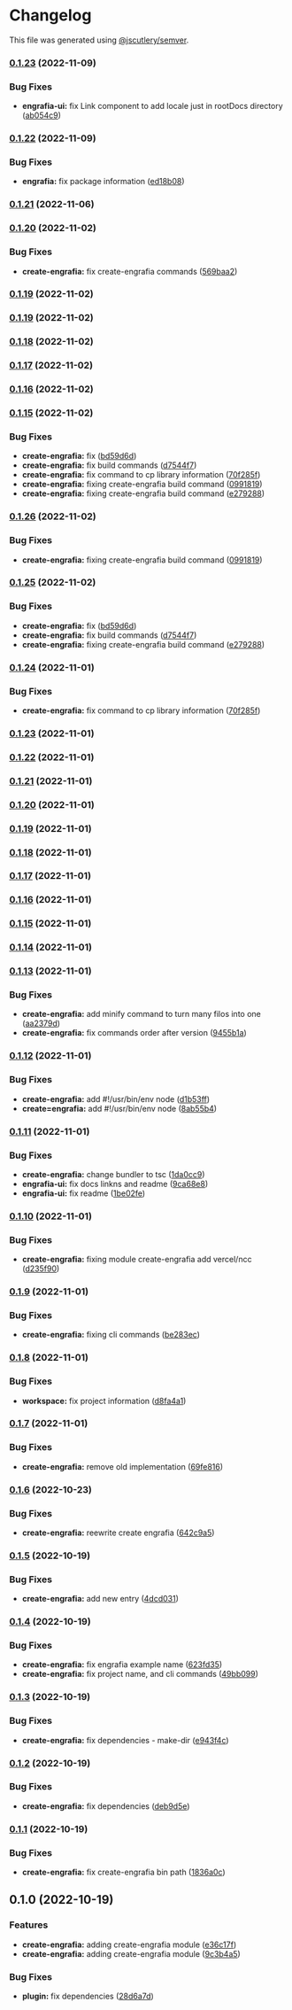 # Changelog

This file was generated using [@jscutlery/semver](https://github.com/jscutlery/semver).

### [0.1.23](https://github.com/Jucian0/engrafia/compare/@engrafia/create-engrafia@0.1.22...@engrafia/create-engrafia@0.1.23) (2022-11-09)


### Bug Fixes

* **engrafia-ui:** fix Link component to add locale just in rootDocs directory ([ab054c9](https://github.com/Jucian0/engrafia/commit/ab054c9938936f20c4be2b4e0d458a8642cfc4b3))

### [0.1.22](https://github.com/Jucian0/engrafia/compare/@engrafia/create-engrafia@0.1.21...@engrafia/create-engrafia@0.1.22) (2022-11-09)


### Bug Fixes

* **engrafia:** fix package information ([ed18b08](https://github.com/Jucian0/engrafia/commit/ed18b083dd03f59d02b977f52c1d5dde10f4fc61))

### [0.1.21](https://github.com/Jucian0/engrafia/compare/@engrafia/create-engrafia@0.1.20...@engrafia/create-engrafia@0.1.21) (2022-11-06)

### [0.1.20](https://github.com/Jucian0/engrafia/compare/@engrafia/create-engrafia@0.1.19...@engrafia/create-engrafia@0.1.20) (2022-11-02)


### Bug Fixes

* **create-engrafia:** fix create-engrafia commands ([569baa2](https://github.com/Jucian0/engrafia/commit/569baa2b2e5175684f7a7b4256d2da6eff063c75))

### [0.1.19](https://github.com/Jucian0/engrafia/compare/@engrafia/create-engrafia@0.1.18...@engrafia/create-engrafia@0.1.19) (2022-11-02)

### [0.1.19](https://github.com/Jucian0/engrafia/compare/@engrafia/create-engrafia@0.1.18...@engrafia/create-engrafia@0.1.19) (2022-11-02)

### [0.1.18](https://github.com/Jucian0/engrafia/compare/@engrafia/create-engrafia@0.1.17...@engrafia/create-engrafia@0.1.18) (2022-11-02)

### [0.1.17](https://github.com/Jucian0/engrafia/compare/@engrafia/create-engrafia@0.1.16...@engrafia/create-engrafia@0.1.17) (2022-11-02)

### [0.1.16](https://github.com/Jucian0/engrafia/compare/@engrafia/create-engrafia@0.1.15...@engrafia/create-engrafia@0.1.16) (2022-11-02)

### [0.1.15](https://github.com/Jucian0/engrafia/compare/@engrafia/create-engrafia@0.1.14...@engrafia/create-engrafia@0.1.15) (2022-11-02)


### Bug Fixes

* **create-engrafia:** fix ([bd59d6d](https://github.com/Jucian0/engrafia/commit/bd59d6dda10bbe5dfdfdcadf19892c5ca8bff654))
* **create-engrafia:** fix build commands ([d7544f7](https://github.com/Jucian0/engrafia/commit/d7544f745674b7179c7e457aa7bff6bee1be1ad4))
* **create-engrafia:** fix command to cp library information ([70f285f](https://github.com/Jucian0/engrafia/commit/70f285f44f168d303689b21c95c32678aa60bcdd))
* **create-engrafia:** fixing create-engrafia build command ([0991819](https://github.com/Jucian0/engrafia/commit/0991819a465e21be8f3fd4b5e1e0eb3053289500))
* **create-engrafia:** fixing create-engrafia build command ([e279288](https://github.com/Jucian0/engrafia/commit/e2792889a9b8d68d5c609fe2348a118c975424d1))

### [0.1.26](https://github.com/Jucian0/engrafia/compare/@engrafia/create-engrafia@0.1.25...@engrafia/create-engrafia@0.1.26) (2022-11-02)


### Bug Fixes

* **create-engrafia:** fixing create-engrafia build command ([0991819](https://github.com/Jucian0/engrafia/commit/0991819a465e21be8f3fd4b5e1e0eb3053289500))

### [0.1.25](https://github.com/Jucian0/engrafia/compare/@engrafia/create-engrafia@0.1.24...@engrafia/create-engrafia@0.1.25) (2022-11-02)


### Bug Fixes

* **create-engrafia:** fix ([bd59d6d](https://github.com/Jucian0/engrafia/commit/bd59d6dda10bbe5dfdfdcadf19892c5ca8bff654))
* **create-engrafia:** fix build commands ([d7544f7](https://github.com/Jucian0/engrafia/commit/d7544f745674b7179c7e457aa7bff6bee1be1ad4))
* **create-engrafia:** fixing create-engrafia build command ([e279288](https://github.com/Jucian0/engrafia/commit/e2792889a9b8d68d5c609fe2348a118c975424d1))

### [0.1.24](https://github.com/Jucian0/engrafia/compare/@engrafia/create-engrafia@0.1.23...@engrafia/create-engrafia@0.1.24) (2022-11-01)


### Bug Fixes

* **create-engrafia:** fix command to cp library information ([70f285f](https://github.com/Jucian0/engrafia/commit/70f285f44f168d303689b21c95c32678aa60bcdd))

### [0.1.23](https://github.com/Jucian0/engrafia/compare/@engrafia/create-engrafia@0.1.22...@engrafia/create-engrafia@0.1.23) (2022-11-01)

### [0.1.22](https://github.com/Jucian0/engrafia/compare/@engrafia/create-engrafia@0.1.21...@engrafia/create-engrafia@0.1.22) (2022-11-01)

### [0.1.21](https://github.com/Jucian0/engrafia/compare/@engrafia/create-engrafia@0.1.20...@engrafia/create-engrafia@0.1.21) (2022-11-01)

### [0.1.20](https://github.com/Jucian0/engrafia/compare/@engrafia/create-engrafia@0.1.19...@engrafia/create-engrafia@0.1.20) (2022-11-01)

### [0.1.19](https://github.com/Jucian0/engrafia/compare/@engrafia/create-engrafia@0.1.18...@engrafia/create-engrafia@0.1.19) (2022-11-01)

### [0.1.18](https://github.com/Jucian0/engrafia/compare/@engrafia/create-engrafia@0.1.17...@engrafia/create-engrafia@0.1.18) (2022-11-01)

### [0.1.17](https://github.com/Jucian0/engrafia/compare/@engrafia/create-engrafia@0.1.16...@engrafia/create-engrafia@0.1.17) (2022-11-01)

### [0.1.16](https://github.com/Jucian0/engrafia/compare/@engrafia/create-engrafia@0.1.15...@engrafia/create-engrafia@0.1.16) (2022-11-01)

### [0.1.15](https://github.com/Jucian0/engrafia/compare/@engrafia/create-engrafia@0.1.14...@engrafia/create-engrafia@0.1.15) (2022-11-01)

### [0.1.14](https://github.com/Jucian0/engrafia/compare/@engrafia/create-engrafia@0.1.13...@engrafia/create-engrafia@0.1.14) (2022-11-01)

### [0.1.13](https://github.com/Jucian0/engrafia/compare/@engrafia/create-engrafia@0.1.12...@engrafia/create-engrafia@0.1.13) (2022-11-01)


### Bug Fixes

* **create-engrafia:** add minify command to turn many filos into one ([aa2379d](https://github.com/Jucian0/engrafia/commit/aa2379d95cce5ba04136626e5de0aaa87ad6e89d))
* **create-engrafia:** fix commands order after version ([9455b1a](https://github.com/Jucian0/engrafia/commit/9455b1aa9c0faa5df0bd4aa266232a4df50b3b5d))

### [0.1.12](https://github.com/Jucian0/engrafia/compare/@engrafia/create-engrafia@0.1.11...@engrafia/create-engrafia@0.1.12) (2022-11-01)


### Bug Fixes

* **create-engrafia:** add #!/usr/bin/env node ([d1b53ff](https://github.com/Jucian0/engrafia/commit/d1b53ffa0782814118b9dad85109627011a771d9))
* **create=engrafia:** add #!/usr/bin/env node ([8ab55b4](https://github.com/Jucian0/engrafia/commit/8ab55b4628a983d4afc390a8e5f1814507e26cd3))

### [0.1.11](https://github.com/Jucian0/engrafia/compare/@engrafia/create-engrafia@0.1.10...@engrafia/create-engrafia@0.1.11) (2022-11-01)


### Bug Fixes

* **create-engrafia:** change bundler to tsc ([1da0cc9](https://github.com/Jucian0/engrafia/commit/1da0cc96e895dd82e6d4281b7594c13ceb069b9e))
* **engrafia-ui:** fix docs linkns and readme ([9ca68e8](https://github.com/Jucian0/engrafia/commit/9ca68e89b1fbe5d258d90d2a036544c4ca209f9e))
* **engrafia-ui:** fix readme ([1be02fe](https://github.com/Jucian0/engrafia/commit/1be02fe56aa7892b33995154315968a5aaec9c86))

### [0.1.10](https://github.com/Jucian0/engrafia/compare/@engrafia/create-engrafia@0.1.9...@engrafia/create-engrafia@0.1.10) (2022-11-01)


### Bug Fixes

* **create-engrafia:** fixing module create-engrafia add vercel/ncc ([d235f90](https://github.com/Jucian0/engrafia/commit/d235f90e1f05d6bf5bf6f98a905969bfa1f09393))

### [0.1.9](https://github.com/Jucian0/engrafia/compare/@engrafia/create-engrafia@0.1.8...@engrafia/create-engrafia@0.1.9) (2022-11-01)


### Bug Fixes

* **create-engrafia:** fixing cli commands ([be283ec](https://github.com/Jucian0/engrafia/commit/be283ecb51d2d9ee6d077cf50a2718591c4ef5d3))

### [0.1.8](https://github.com/Jucian0/engrafia/compare/@engrafia/create-engrafia@0.1.7...@engrafia/create-engrafia@0.1.8) (2022-11-01)


### Bug Fixes

* **workspace:** fix project information ([d8fa4a1](https://github.com/Jucian0/engrafia/commit/d8fa4a1a212154330f4fc3fb93ffab7ea3f5e9a9))

### [0.1.7](https://github.com/Jucian0/engrafia/compare/@engrafia/create-engrafia@0.1.6...@engrafia/create-engrafia@0.1.7) (2022-11-01)


### Bug Fixes

* **create-engrafia:** remove old implementation ([69fe816](https://github.com/Jucian0/engrafia/commit/69fe816dbbfd6039b9f4278b7572c21bbce721cf))

### [0.1.6](https://github.com/Jucian0/engrafia/compare/@engrafia/create-engrafia@0.1.5...@engrafia/create-engrafia@0.1.6) (2022-10-23)


### Bug Fixes

* **create-engrafia:** reewrite create engrafia ([642c9a5](https://github.com/Jucian0/engrafia/commit/642c9a5659dcf3e3a128be0c4d8e1c0ca238586d))

### [0.1.5](https://github.com/Jucian0/engrafia/compare/@engrafia/create-engrafia@0.1.4...@engrafia/create-engrafia@0.1.5) (2022-10-19)


### Bug Fixes

* **create-engrafia:** add new entry ([4dcd031](https://github.com/Jucian0/engrafia/commit/4dcd0311c8bcaa5aa7b41ba5db02ae17ee066dee))

### [0.1.4](https://github.com/Jucian0/engrafia/compare/@engrafia/create-engrafia@0.1.3...@engrafia/create-engrafia@0.1.4) (2022-10-19)


### Bug Fixes

* **create-engrafia:** fix engrafia example name ([623fd35](https://github.com/Jucian0/engrafia/commit/623fd35582cbe4df38efcf8c4cb1f89e6b875d8a))
* **create-engrafia:** fix project name, and cli commands ([49bb099](https://github.com/Jucian0/engrafia/commit/49bb0994df9345fcc9efe37a9a56a59c3dc422f6))

### [0.1.3](https://github.com/Jucian0/engrafia/compare/@engrafia/create-engrafia@0.1.2...@engrafia/create-engrafia@0.1.3) (2022-10-19)


### Bug Fixes

* **create-engrafia:** fix dependencies - make-dir ([e943f4c](https://github.com/Jucian0/engrafia/commit/e943f4cf26c6d22b6c1526ce1ca84cc38a44bd56))

### [0.1.2](https://github.com/Jucian0/engrafia/compare/@engrafia/create-engrafia@0.1.1...@engrafia/create-engrafia@0.1.2) (2022-10-19)


### Bug Fixes

* **create-engrafia:** fix dependencies ([deb9d5e](https://github.com/Jucian0/engrafia/commit/deb9d5e530cf0cf4395f59a003ecffce8c4890c6))

### [0.1.1](https://github.com/Jucian0/engrafia/compare/@engrafia/create-engrafia@0.1.0...@engrafia/create-engrafia@0.1.1) (2022-10-19)


### Bug Fixes

* **create-engrafia:** fix create-engrafia bin  path ([1836a0c](https://github.com/Jucian0/engrafia/commit/1836a0cd3302a9328bfa6664cbc048cfd35b9bbc))

## 0.1.0 (2022-10-19)


### Features

* **create-engrafia:** adding create-engrafia module ([e36c17f](https://github.com/Jucian0/engrafia/commit/e36c17f9ca182cc864a8b9cba84455789e0c286f))
* **create-engrafia:** adding create-engrafia module ([9c3b4a5](https://github.com/Jucian0/engrafia/commit/9c3b4a5b44aff47324fa7e1f43ee0163e28aa388))


### Bug Fixes

* **plugin:** fix dependencies ([28d6a7d](https://github.com/Jucian0/engrafia/commit/28d6a7d959dead0520715213c387879359bdd7f5))
